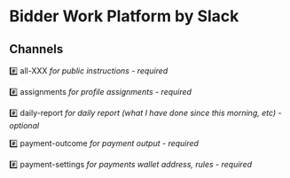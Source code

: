 # Bidder Work Platform by Slack

## Channels
#️⃣ all-XXX *for public instructions - required*

#️⃣ assignments *for profile assignments - required*

#️⃣ daily-report *for daily report (what I have done since this morning, etc) - optional*

#️⃣ payment-outcome *for payment output - required*

#️⃣ payment-settings *for payments wallet address, rules - required*


